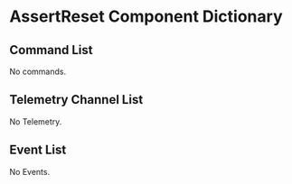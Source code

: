# AssertReset Component Dictionary


## Command List

No commands.

## Telemetry Channel List

No Telemetry.

## Event List

No Events.

